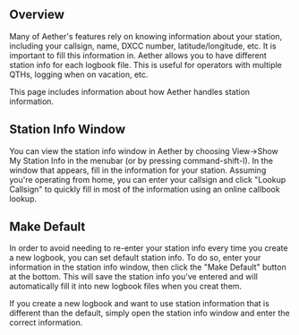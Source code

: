 ## Overview

Many of Aether's features rely on knowing information about your station, including your callsign, name, DXCC number, latitude/longitude, etc. It is important to fill this information in. Aether allows you to have different station info for each logbook file. This is useful for operators with multiple QTHs, logging when on vacation, etc.

This page includes information about how Aether handles station information.

## Station Info Window

You can view the station info window in Aether by choosing View->Show My Station Info in the menubar (or by pressing command-shift-I). In the window that appears, fill in the information for your station. Assuming you're operating from home, you can enter your callsign and click "Lookup Callsign" to quickly fill in most of the information using an online callbook lookup.

## Make Default

In order to avoid needing to re-enter your station info every time you create a new logbook, you can set default station info. To do so, enter your information in the station info window, then click the "Make Default" button at the bottom. This will save the station info you've entered and will automatically fill it into new logbook files when you creat them.

If you create a new logbook and want to use station information that is different than the default, simply open the station info window and enter the correct information.
